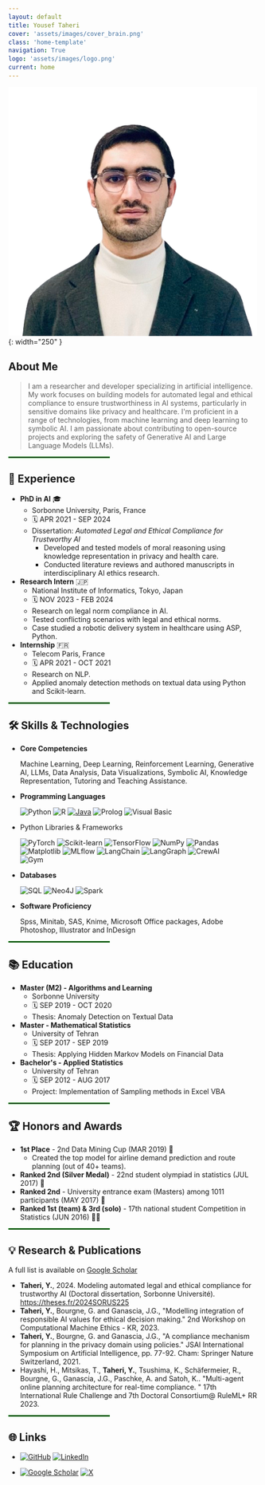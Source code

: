 ```yaml
---
layout: default
title: Yousef Taheri
cover: 'assets/images/cover_brain.png'
class: 'home-template'
navigation: True
logo: 'assets/images/logo.png'
current: home
---
```




<!--  Insert Your Photo Here -->
![Your Photo](/assets/images/portrait.png){: width="250" } <!-- Replace with your image path -->


## About Me
>I am a researcher and developer specializing in artificial intelligence. My work focuses on building models for automated legal and ethical compliance to ensure trustworthiness in AI systems, particularly in sensitive domains like privacy and healthcare. I'm proficient in a range of technologies, from machine learning and deep learning to symbolic AI. I am passionate about contributing to open-source projects and exploring the safety of Generative AI and Large Language Models (LLMs).

<hr style="border: 0.3px solid green; width:40%;"></hr>

## 💼 Experience
*   **PhD in AI** 🎓
    *   Sorbonne University, Paris, France
    *   🗓️ APR 2021 - SEP 2024
    *   Dissertation: *Automated Legal and Ethical Compliance for Trustworthy AI*
        *   Developed and tested models of moral reasoning using knowledge representation in privacy and health care.
        *   Conducted literature reviews and authored manuscripts in interdisciplinary AI ethics research.
*   **Research Intern** 🇯🇵
    *   National Institute of Informatics, Tokyo, Japan
    *   🗓️ NOV 2023 - FEB 2024
    *   Research on legal norm compliance in AI.
    *   Tested conflicting scenarios with legal and ethical norms.
    *   Case studied a robotic delivery system in healthcare using ASP, Python.
*   **Internship** 🇫🇷
    *   Telecom Paris, France
    *   🗓️ APR 2021 - OCT 2021
    *   Research on NLP.
    *   Applied anomaly detection methods on textual data using Python and Scikit-learn.

<hr style="border: 0.3px solid green; width:40%;"></hr>

## 🛠️ Skills & Technologies

*  **Core Competencies**

    Machine Learning, Deep Learning, Reinforcement Learning, Generative AI, LLMs, Data Analysis, Data Visualizations, Symbolic AI, Knowledge Representation, Tutoring and Teaching Assistance.

* **Programming Languages**

    ![Python](https://img.shields.io/badge/Python-3776AB?style=for-the-badge&logo=python&logoColor=white)
![R](https://img.shields.io/badge/R-276DC3?style=for-the-badge&logo=r&logoColor=white)
[![Java](https://img.shields.io/badge/Java-%23ED8B00.svg?style=for-the-badge&logo=openjdk&logoColor=white)](#)
![Prolog](https://img.shields.io/badge/Prolog-blue?style=for-the-badge)
![Visual Basic](https://img.shields.io/badge/Visual%20Basic-007ACC?style=for-the-badge&logo=visual-basic&logoColor=white)

* Python Libraries & Frameworks

    ![PyTorch](https://img.shields.io/badge/PyTorch-EE4C2C?style=for-the-badge&logo=pytorch&logoColor=white)
![Scikit-learn](https://img.shields.io/badge/Scikit_Learn-F7931E?style=for-the-badge&logo=scikit-learn&logoColor=white)
![TensorFlow](https://img.shields.io/badge/TensorFlow-FF6F00?style=for-the-badge&logo=tensorflow&logoColor=white)
![NumPy](https://img.shields.io/badge/Numpy-777BB4?style=for-the-badge&logo=numpy&logoColor=white)
![Pandas](https://img.shields.io/badge/Pandas-150458?style=for-the-badge&logo=pandas&logoColor=white)
![Matplotlib](https://custom-icon-badges.demolab.com/badge/Matplotlib-71D291?logo=matplotlib&logoColor=fff)
![MLflow](https://img.shields.io/badge/MLflow-000000?style=for-the-badge&logo=mlflow&logoColor=white)
![LangChain](https://img.shields.io/badge/LangChain-3498DB?logoColor=white)
![LangGraph](https://img.shields.io/badge/LangGraph-3498DB?logoColor=white)
![CrewAI](https://img.shields.io/badge/CrewAI-3498DB?logoColor=white)  
![Gym](https://img.shields.io/badge/Gym-3498DB?logoColor=white)



* **Databases**

    ![SQL](https://img.shields.io/badge/SQL-4479A1?logo=database&logoColor=white)
![Neo4J](https://img.shields.io/badge/Neo4j-008CC1?logo=neo4j&logoColor=white)
![Spark](https://img.shields.io/badge/SparkSQL-3498DB?logoColor=white)



* **Software Proficiency**

    Spss, Minitab, SAS, Knime, Microsoft Office packages, Adobe Photoshop, Illustrator and InDesign

<hr style="border: 0.3px solid green; width:40%;"></hr>

## 📚 Education

*   **Master (M2) - Algorithms and Learning**
    *   Sorbonne University
    *   🗓️ SEP 2019 - OCT 2020
    *   Thesis: Anomaly Detection on Textual Data
*   **Master - Mathematical Statistics**
    *   University of Tehran
    *   🗓️ SEP 2017 - SEP 2019
    *   Thesis: Applying Hidden Markov Models on Financial Data
*   **Bachelor's - Applied Statistics**
    *   University of Tehran
    *   🗓️ SEP 2012 - AUG 2017
    *   Project: Implementation of Sampling methods in Excel VBA

<hr style="border: 0.3px solid green; width:40%;"></hr>

## 🏆 Honors and Awards

*   **1st Place** - 2nd Data Mining Cup (MAR 2019) 🥇
    *   Created the top model for airline demand prediction and route planning (out of 40+ teams).
*   **Ranked 2nd (Silver Medal)** - 22nd student olympiad in statistics (JUL 2017) 🥈
*   **Ranked 2nd** - University entrance exam (Masters) among 1011 participants (MAY 2017) 🥈
*   **Ranked 1st (team) & 3rd (solo)** - 17th national student Competition in Statistics (JUN 2016) 🥇🥉

<hr style="border: 0.3px solid green; width:40%;"></hr>

## 💡 Research & Publications

A full list is available on [Google Scholar](https://scholar.google.com/citations?user=YOUR_GOOGLE_SCHOLAR_ID) <!-- Replace with your actual Google Scholar ID -->

*   **Taheri, Y.**, 2024. Modeling automated legal and ethical compliance for trustworthy AI (Doctoral dissertation, Sorbonne Université). https://theses.fr/2024SORUS225
*   **Taheri, Y.**, Bourgne, G. and Ganascia, J.G., "Modelling integration of responsible AI values for ethical decision making." 2nd Workshop on Computational Machine Ethics - KR, 2023.
*   **Taheri, Y.**, Bourgne, G. and Ganascia, J.G., "A compliance mechanism for planning in the privacy domain using policies." JSAI International Symposium on Artificial Intelligence, pp. 77-92. Cham: Springer Nature Switzerland, 2021.
*   Hayashi, H., Mitsikas, T., **Taheri, Y.**, Tsushima, K., Schäfermeier, R., Bourgne, G., Ganascia, J.G., Paschke, A. and Satoh, K.. "Multi-agent online planning architecture for real-time compliance. " 17th International Rule Challenge and 7th Doctoral Consortium@ RuleML+ RR 2023.

<hr style="border: 0.3px solid green; width:40%;"></hr>

## 🌐 Links

* [![GitHub](https://img.shields.io/badge/GitHub-%23121011.svg?logo=github&logoColor=white)](https://github.com/yousef-taheri)
 [![LinkedIn](https://custom-icon-badges.demolab.com/badge/LinkedIn-0A66C2?logo=linkedin-white&logoColor=fff)](https://www.linkedin.com/in/yousef-taheri-0403205a/?_l=en_US)
 
* [![Google Scholar](https://img.shields.io/badge/GoogleScholar-white?logo=googlescholar)](http://scholar.google.com/citations?user=IN72HckAAAAJ)
 [![X](https://img.shields.io/badge/X-blue?logo=x)](https://x.com/youseftaherii)

